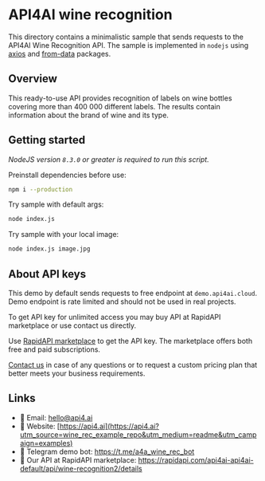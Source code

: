 # API4AI wine recognition

This directory contains a minimalistic sample that sends requests to the API4AI Wine Recognition API.
The sample is implemented in `nodejs` using [axios](https://www.npmjs.com/package/axios) and [from-data](https://www.npmjs.com/package/form-data) packages.


## Overview

This ready-to-use API provides recognition of labels on wine bottles covering more than 400 000 different labels. The results contain information about the brand of wine and its type.


## Getting started

*NodeJS version `8.3.0` or greater is required to run this script.*

Preinstall dependencies before use:

```bash
npm i --production
```

Try sample with default args:

```bash
node index.js
```

Try sample with your local image:

```bash
node index.js image.jpg
```


## About API keys

This demo by default sends requests to free endpoint at `demo.api4ai.cloud`.
Demo endpoint is rate limited and should not be used in real projects.

To get API key for unlimited access you may buy API at RapidAPI marketplace or
use contact us directly.

Use [RapidAPI marketplace](https://rapidapi.com/api4ai-api4ai-default/api/wine-recognition2/details) to get the API key. The marketplace offers both
free and paid subscriptions.

[Contact us](https://api4.ai/contacts?utm_source=wine_rec_example_repo&utm_medium=readme&utm_campaign=examples) in case of any questions or to request a custom pricing plan
that better meets your business requirements.


## Links

* 📩 Email: hello@api4.ai
* 🔗 Website: [https://api4.ai](https://api4.ai?utm_source=wine_rec_example_repo&utm_medium=readme&utm_campaign=examples)
* 🤖 Telegram demo bot: https://t.me/a4a_wine_rec_bot
* 🔵 Our API at RapidAPI marketplace: https://rapidapi.com/api4ai-api4ai-default/api/wine-recognition2/details
